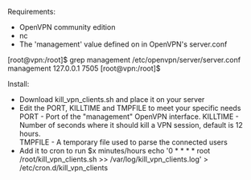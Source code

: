 Requirements: 

- OpenVPN community edition
- nc
- The 'management' value defined on in OpenVPN's server.conf
 
[root@vpn:/root]$ grep management /etc/openvpn/server/server.conf
management 127.0.0.1 7505
[root@vpn:/root]$

Install: 
- Download kill_vpn_clients.sh and place it on your server
- Edit the PORT, KILLTIME and TMPFILE to meet your specific needs
	PORT - Port of the "management" OpenVPN interface.
	KILLTIME - Number of seconds where it should kill a VPN session, default is 12 hours.  
	TMPFILE - A temporary file used to parse the connected users
- Add it to cron to run $x minutes/hours
	echo '0 * * * * root /root/kill_vpn_clients.sh >> /var/log/kill_vpn_clients.log' > /etc/cron.d/kill_vpn_clients


